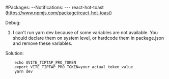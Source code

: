 #Packages:
    --Notifications:
        --- react-hot-toast (https://www.npmjs.com/package/react-hot-toast)

Debug:

1. I can't run yarn dev because of some variables are not available.
   You should declare them on system level, or hardcode them in package.json and remove these variables.

Solution:

```
    echo $VITE_TIPTAP_PRO_TOKEN
    export VITE_TIPTAP_PRO_TOKEN=your_actual_token_value
    yarn dev
```
